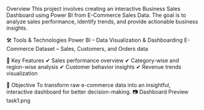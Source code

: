 Overview
This project involves creating an interactive Business Sales Dashboard using Power BI from E-Commerce Sales Data. The goal is to analyze sales performance, identify trends, and provide actionable business insights.

🛠 Tools & Technologies
Power BI – Data Visualization & Dashboarding
E-Commerce Dataset – Sales, Customers, and Orders data

📌 Key Features
✔ Sales performance overview
✔ Category-wise and region-wise analysis
✔ Customer behavior insights
✔ Revenue trends visualization

🎯 Objective
To transform raw e-commerce data into an insightful, interactive dashboard for better decision-making.
📷 Dashboard Preview
task1.png

